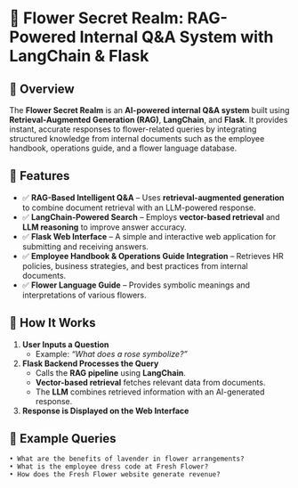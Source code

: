 # 🌸 **Flower Secret Realm: RAG-Powered Internal Q&A System with LangChain & Flask**

## 📌 **Overview**
The **Flower Secret Realm** is an **AI-powered internal Q&A system** built using **Retrieval-Augmented Generation (RAG)**, **LangChain**, and **Flask**. It provides instant, accurate responses to flower-related queries by integrating structured knowledge from internal documents such as the employee handbook, operations guide, and a flower language database.

## 🔹 **Features**
- ✅ **RAG-Based Intelligent Q&A** – Uses **retrieval-augmented generation** to combine document retrieval with an LLM-powered response.
- ✅ **LangChain-Powered Search** – Employs **vector-based retrieval** and **LLM reasoning** to improve answer accuracy.
- ✅ **Flask Web Interface** – A simple and interactive web application for submitting and receiving answers.
- ✅ **Employee Handbook & Operations Guide Integration** – Retrieves HR policies, business strategies, and best practices from internal documents.
- ✅ **Flower Language Guide** – Provides symbolic meanings and interpretations of various flowers.

## 🚀 **How It Works**
1. **User Inputs a Question**  
   - Example: *“What does a rose symbolize?”*  
2. **Flask Backend Processes the Query**  
   - Calls the **RAG pipeline** using **LangChain**.  
   - **Vector-based retrieval** fetches relevant data from documents.  
   - The **LLM** combines retrieved information with an AI-generated response.  
3. **Response is Displayed on the Web Interface**  

## 📖 **Example Queries**
	• What are the benefits of lavender in flower arrangements?
	• What is the employee dress code at Fresh Flower?
	• How does the Fresh Flower website generate revenue?
